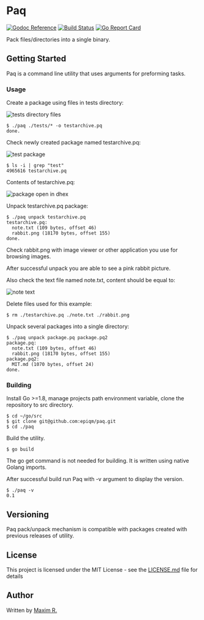 # Paq

[![Godoc Reference][godoc-img]][godoc]
[![Build Status][ci-img]][ci]
[![Go Report Card][goreportcard-img]][goreportcard]

Pack files/directories into a single binary.

## Getting Started

Paq is a command line utility that uses arguments for preforming tasks.

### Usage

Create a package using files in tests directory:

![tests directory files](https://epiqm.github.io/static/img/paq-files.png "tests directory files")

```
$ ./paq ./tests/* -o testarchive.pq
done.
```

Check newly created package named testarchive.pq:

![test package](https://epiqm.github.io/static/img/paq-archive.png "test package")

```
$ ls -i | grep "test"
4965616 testarchive.pq
```

Contents of testarchive.pq:

![package open in dhex](https://epiqm.github.io/static/img/paq-dhex.png "package open in dhex")

Unpack testarchive.pq package:

```
$ ./paq unpack testarchive.pq
testarchive.pq:
  note.txt (109 bytes, offset 46)
  rabbit.png (18170 bytes, offset 155)
done.
```

Check rabbit.png with image viewer or other application you use for browsing images.

After successful unpack you are able to see a pink rabbit picture.

Also check the text file named note.txt, content should be equal to:

![note text](https://epiqm.github.io/static/img/paq-notetxtbb.png "note text")

Delete files used for this example:

```
$ rm ./testarchive.pq ./note.txt ./rabbit.png
```

Unpack several packages into a single directory:

```
$ ./paq unpack package.pq package.pq2
package.pq:
  note.txt (109 bytes, offset 46)
  rabbit.png (18170 bytes, offset 155)
package.pq2:
  MIT.md (1070 bytes, offset 24)
done.
```

### Building

Install Go >=1.8, manage projects path environment variable, clone the repository to src directory.

```
$ cd ~/go/src
$ git clone git@github.com:epiqm/paq.git
$ cd ./paq
```

Build the utility.

```
$ go build
```

The go get command is not needed for building. It is written using native Golang imports.

After successful build run Paq with -v argument to display the version.

```
$ ./paq -v
0.1
```

## Versioning

Paq pack/unpack mechanism is compatible with packages created with previous releases of utility.

## License

This project is licensed under the MIT License - see the [LICENSE.md](LICENSE.md) file for details

## Author

Written by [Maxim R.](https://epiqm.github.io/)


[godoc]: http://godoc.org/github.com/epiqm/paq
[godoc-img]: https://godoc.org/github.com/epiqm/paq?status.svg
[ci-img]: https://travis-ci.org/epiqm/paq.svg?branch=master
[cov-img]: https://coveralls.io/repos/github/epiqm/paqbadge.svg?branch=master
[ci]: https://travis-ci.org/epiqm/paq
[cov]: https://coveralls.io/github/epiqm/paq?branch=master
[goreportcard-img]: https://goreportcard.com/badge/github.com/epiqm/paq?branch=master
[goreportcard]: https://goreportcard.com/report/github.com/epiqm/paq?branch=master